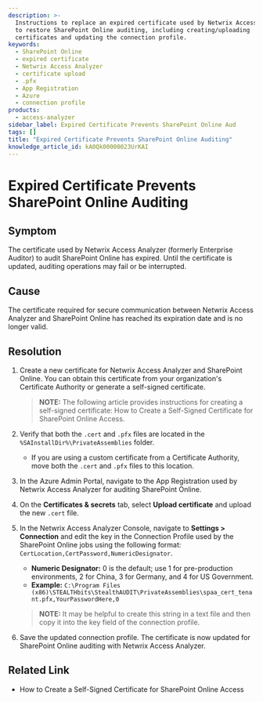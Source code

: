 ```yaml
---
description: >-
  Instructions to replace an expired certificate used by Netwrix Access Analyzer
  to restore SharePoint Online auditing, including creating/uploading
  certificates and updating the connection profile.
keywords:
  - SharePoint Online
  - expired certificate
  - Netwrix Access Analyzer
  - certificate upload
  - .pfx
  - App Registration
  - Azure
  - connection profile
products:
  - access-analyzer
sidebar_label: Expired Certificate Prevents SharePoint Online Aud
tags: []
title: "Expired Certificate Prevents SharePoint Online Auditing"
knowledge_article_id: kA0Qk00000023UrKAI
---
```


# Expired Certificate Prevents SharePoint Online Auditing

## Symptom

The certificate used by Netwrix Access Analyzer (formerly Enterprise Auditor) to audit SharePoint Online has expired. Until the certificate is updated, auditing operations may fail or be interrupted.

## Cause

The certificate required for secure communication between Netwrix Access Analyzer and SharePoint Online has reached its expiration date and is no longer valid.

## Resolution

1. Create a new certificate for Netwrix Access Analyzer and SharePoint Online. You can obtain this certificate from your organization's Certificate Authority or generate a self-signed certificate.

   > **NOTE:** The following article provides instructions for creating a self-signed certificate: How to Create a Self-Signed Certificate for SharePoint Online Access.

2. Verify that both the `.cert` and `.pfx` files are located in the `%SAInstallDir%\PrivateAssemblies` folder.
   - If you are using a custom certificate from a Certificate Authority, move both the `.cert` and `.pfx` files to this location.

3. In the Azure Admin Portal, navigate to the App Registration used by Netwrix Access Analyzer for auditing SharePoint Online.

4. On the **Certificates & secrets** tab, select **Upload certificate** and upload the new `.cert` file.

5. In the Netwrix Access Analyzer Console, navigate to **Settings > Connection** and edit the key in the Connection Profile used by the SharePoint Online jobs using the following format: `CertLocation,CertPassword,NumericDesignator`.

   - **Numeric Designator:** 0 is the default; use 1 for pre-production environments, 2 for China, 3 for Germany, and 4 for US Government.
   - **Example:** `C:\Program Files (x86)\STEALTHbits\StealthAUDIT\PrivateAssemblies\spaa_cert_tenant.pfx,YourPasswordHere,0`

   > **NOTE:** It may be helpful to create this string in a text file and then copy it into the key field of the connection profile.

6. Save the updated connection profile. The certificate is now updated for SharePoint Online auditing with Netwrix Access Analyzer.

## Related Link

- How to Create a Self-Signed Certificate for SharePoint Online Access
